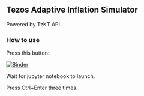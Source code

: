 ## Tezos Adaptive Inflation Simulator

Powered by TzKT API.

### How to use

Press this button:

[![Binder](https://mybinder.org/badge_logo.svg)](https://mybinder.org/v2/gh/midl-dev/tezos-adaptive-inflation-simulator/HEAD)

Wait for jupyter notebook to launch.

Press Ctrl+Enter three times.
